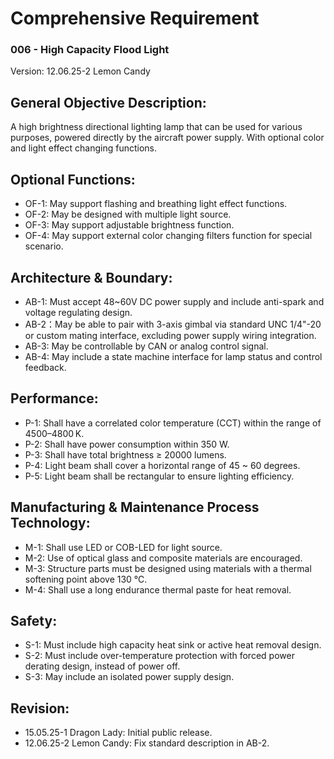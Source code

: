 # Comprehensive Requirement
### 006 - High Capacity Flood Light
Version: 12.06.25-2 Lemon Candy

## General Objective Description:
A high brightness directional lighting lamp that can be used for various purposes, powered directly by the aircraft power supply. With optional color and light effect changing functions.

## Optional Functions:
- OF-1: May support flashing and breathing light effect functions.
- OF-2: May be designed with multiple light source.
- OF-3: May support adjustable brightness function.
- OF-4: May support external color changing filters function for special scenario.

## Architecture & Boundary:
- AB-1: Must accept 48~60V DC power supply and include anti-spark and voltage regulating design.
- AB-2：May be able to pair with 3-axis gimbal via standard UNC 1/4"-20 or custom mating interface, excluding power supply wiring integration.
- AB-3: May be controllable by CAN or analog control signal.
- AB-4: May include a state machine interface for lamp status and control feedback.

## Performance:
- P-1: Shall have a correlated color temperature (CCT) within the range of 4500–4800 K.
- P-2: Shall have power consumption within 350 W.
- P-3: Shall have total brightness ≥ 20000 lumens.
- P-4: Light beam shall cover a horizontal range of 45 ~ 60 degrees.
- P-5: Light beam shall be rectangular to ensure lighting efficiency.

## Manufacturing & Maintenance Process Technology:
- M-1: Shall use LED or COB-LED for light source.
- M-2: Use of optical glass and composite materials are encouraged.
- M-3: Structure parts must be designed using materials with a thermal softening point above 130 ℃.
- M-4: Shall use a long endurance thermal paste for heat removal.

## Safety:
- S-1: Must include high capacity heat sink or active heat removal design.
- S-2: Must include over-temperature protection with forced power derating design, instead of power off.
- S-3: May include an isolated power supply design.
  
## Revision:
- 15.05.25-1 Dragon Lady: Initial public release.
- 12.06.25-2 Lemon Candy: Fix standard description in AB-2.
